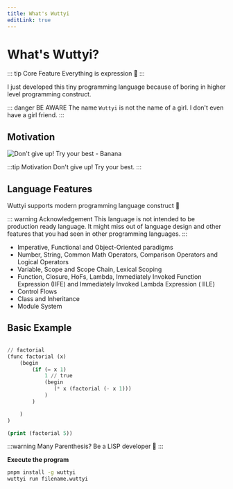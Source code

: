 ```yaml
---
title: What's Wuttyi
editLink: true
---
```


# What's Wuttyi?

::: tip Core Feature
Everything is expression 👻
:::

I just developed this tiny programming language because of boring in higher level programming construct.

::: danger BE AWARE
The name `Wuttyi` is not the name of a girl. I don't even have a girl friend.
:::

## Motivation

![Don't give up! Try your best - Banana](/banana.jpg)

:::tip Motivation
Don't give up! Try your best.
:::

## Language Features

Wuttyi supports modern programming language construct :tada:

::: warning Acknowledgement
This language is not intended to be production ready language. It might miss out of language design and other features
that you had seen in other programming languages.
:::

- Imperative, Functional and Object-Oriented paradigms
- Number, String, Common Math Operators, Comparison Operators and Logical Operators
- Variable, Scope and Scope Chain, Lexical Scoping
- Function, Closure, HoFs, Lambda, Immediately Invoked Function Expression (IIFE)  and Immediately Invoked Lambda
  Expression (
  IILE)
- Control Flows
- Class and Inheritance
- Module System

## Basic Example

```lisp

// factorial
(func factorial (x)
    (begin
        (if (= x 1)
            1 // true
            (begin
               (* x (factorial (- x 1)))
            )
        )

    )
)

(print (factorial 5))
```

:::warning Many Parenthesis?
Be a LISP developer 👻
:::

**Execute the program**

```bash
pnpm install -g wuttyi
wuttyi run filename.wuttyi
```



